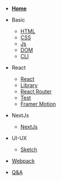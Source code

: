 - [**Home**](README.md)
- Basic
  - [HTML](/FrontEnd/Html/htmlNotes.md)
  - [CSS](/FrontEnd/Css/cssNotes.md)
  - [Js](/FrontEnd/Js/jsNotes.md)
  - [DOM](/FrontEnd/Js/domNotesmd)
  - [CLI](/FrontEnd/CLI/cliNotes.md)
- React
  - [React](/FrontEnd/React/reactNotes.md)
  - [Library](/FrontEnd/React/libraryNotes.md)
  - [React Router](/FrontEnd/React/React-Router/react-routerNotes.md)
  - [Test](/FrontEnd/React/testNotes.md)
  - [Framer Motion](/FrontEnd/React/FramerMotion/framerMotionNotes.md)
- NextJs
  - [NextJs](/FrontEnd/Next/nextNotes.md)
- UI-UX
  - [Sketch](/FrontEnd/UI-UX/sketchNotes.md)
- [Webpack](/FrontEnd/webpack/webpackNotes.md)

- [Q&A](/FrontEnd/QnA/questions.md)
